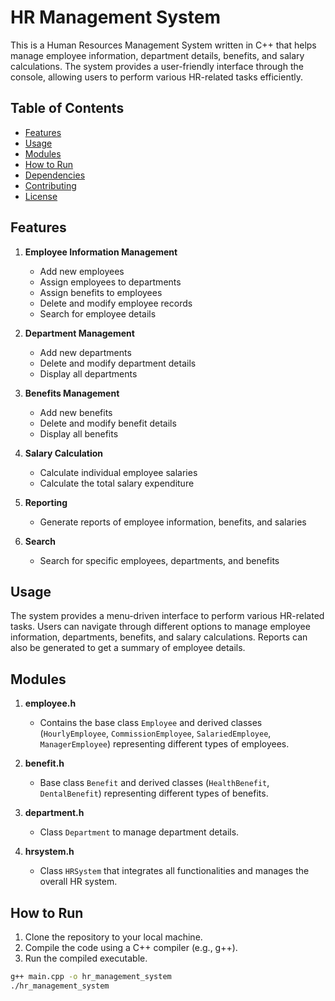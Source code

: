 # HR Management System

This is a Human Resources Management System written in C++ that helps manage employee information, department details, benefits, and salary calculations. The system provides a user-friendly interface through the console, allowing users to perform various HR-related tasks efficiently.

## Table of Contents
- [Features](#features)
- [Usage](#usage)
- [Modules](#modules)
- [How to Run](#how-to-run)
- [Dependencies](#dependencies)
- [Contributing](#contributing)
- [License](#license)

## Features

1. **Employee Information Management**
   - Add new employees
   - Assign employees to departments
   - Assign benefits to employees
   - Delete and modify employee records
   - Search for employee details

2. **Department Management**
   - Add new departments
   - Delete and modify department details
   - Display all departments

3. **Benefits Management**
   - Add new benefits
   - Delete and modify benefit details
   - Display all benefits

4. **Salary Calculation**
   - Calculate individual employee salaries
   - Calculate the total salary expenditure

5. **Reporting**
   - Generate reports of employee information, benefits, and salaries

6. **Search**
   - Search for specific employees, departments, and benefits

## Usage

The system provides a menu-driven interface to perform various HR-related tasks. Users can navigate through different options to manage employee information, departments, benefits, and salary calculations. Reports can also be generated to get a summary of employee details.

## Modules

1. **employee.h**
   - Contains the base class `Employee` and derived classes (`HourlyEmployee`, `CommissionEmployee`, `SalariedEmployee`, `ManagerEmployee`) representing different types of employees.

2. **benefit.h**
   - Base class `Benefit` and derived classes (`HealthBenefit`, `DentalBenefit`) representing different types of benefits.

3. **department.h**
   - Class `Department` to manage department details.

4. **hrsystem.h**
   - Class `HRSystem` that integrates all functionalities and manages the overall HR system.

## How to Run

1. Clone the repository to your local machine.
2. Compile the code using a C++ compiler (e.g., g++).
3. Run the compiled executable.

```bash
g++ main.cpp -o hr_management_system
./hr_management_system
